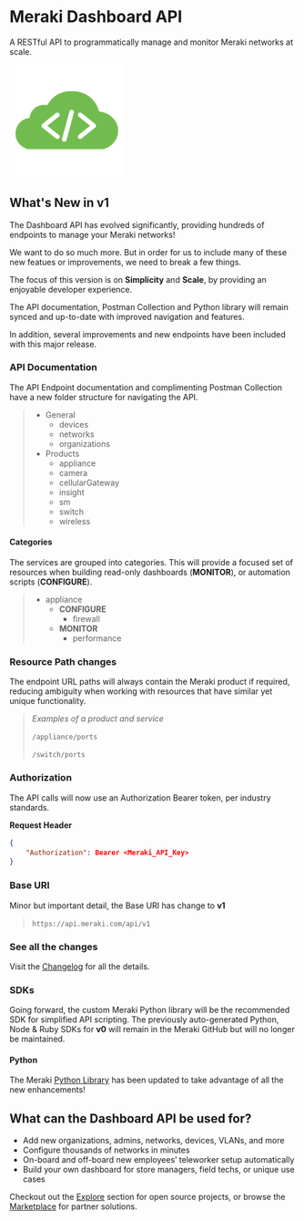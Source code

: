 # Meraki Dashboard API

A RESTful API to programmatically manage and monitor Meraki networks at scale.

<img src="../images/cloud-code.png" width="200px">

## What's New in v1 

The Dashboard API has evolved significantly, providing hundreds of endpoints to manage your Meraki networks!

We want to do so much more. But in order for us to include many of these new featues or improvements, we need to break a few things. 

The focus of this version is on **Simplicity** and **Scale**, by providing an enjoyable developer experience. 

The API documentation, Postman Collection and Python library will remain synced and up-to-date with improved navigation and features.

In addition, several improvements and new endpoints have been included with this major release.


### API Documentation

The API Endpoint documentation and complimenting Postman Collection have a new folder structure for navigating the API. 

> - General
>    - devices
>    - networks
>    - organizations
> - Products
>    - appliance
>    - camera
>    - cellularGateway
>    - insight
>    - sm
>    - switch
>    - wireless


#### Categories

The services are grouped into categories. This will provide a focused set of resources when building read-only dashboards (**MONITOR**), or automation scripts (**CONFIGURE**).


> - appliance
>    - **CONFIGURE**
>        - firewall         
>    - **MONITOR**
>        - performance

### Resource Path changes

The endpoint URL paths will always contain the Meraki product if required, reducing ambiguity when working with resources that have similar yet unique functionality. 

> *Examples of a product and service*
>
> `/appliance/ports`
>
> `/switch/ports`


### Authorization

The API calls will now use an Authorization Bearer token, per industry standards.

**Request Header**

```json
{
    "Authorization": Bearer <Meraki_API_Key>
}
```

### Base URI

Minor but important detail, the Base URI has change to **v1**

> `https://api.meraki.com/api/v1`


### See all the changes

Visit the [Changelog](https://developer.cisco.com/meraki/whats-new/#!v1-0-0-beta-0) for all the details.

### SDKs

Going forward, the custom Meraki Python library will be the recommended SDK for simplified API scripting. The previously auto-generated Python, Node & Ruby SDKs for **v0** will remain in the Meraki GitHub but will no longer be maintained. 

#### Python

The Meraki [Python Library](..#!python) has been updated to take advantage of all the new enhancements!



## What can the Dashboard API be used for?

- Add new organizations, admins, networks, devices, VLANs, and more
- Configure thousands of networks in minutes
- On-board and off-board new employees’ teleworker setup automatically
- Build your own dashboard for store managers, field techs, or unique use cases

Checkout out the [Explore](https://developer.cisco.com/meraki/explore/) section for open source projects, or browse the [Marketplace](https://apps.meraki.io/) for partner solutions.